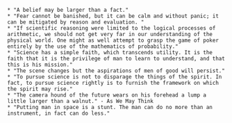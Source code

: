     * "A belief may be larger than a fact."
    * "Fear cannot be banished, but it can be calm and without panic; it can be mitigated by reason and evaluation. "
    * "If scientific reasoning were limited to the logical processes of arithmetic, we should not get very far in our understanding of the physical world. One might as well attempt to grasp the game of poker entirely by the use of the mathematics of probability."
    * "Science has a simple faith, which transcends utility. It is the faith that it is the privilege of man to learn to understand, and that this is his mission."
    * "The scene changes but the aspirations of men of good will persist."
    * "To pursue science is not to disparage the things of the spirit. In fact, to pursue science rightly is to furnish the framework on which the spirit may rise."
    * "The camera hound of the future wears on his forehead a lump a little larger than a walnut." - As We May Think
    * "Putting man in space is a stunt. The man can do no more than an instrument, in fact can do less."
